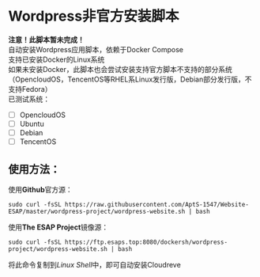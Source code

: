 # Wordpress非官方安装脚本
**注意！此脚本暂未完成！**  
自动安装Wordpress应用脚本，依赖于Docker Compose  
支持已安装Docker的Linux系统  
如果未安装Docker，此脚本也会尝试安装支持官方脚本不支持的部分系统（OpencloudOS，TencentOS等RHEL系Linux发行版，Debian部分发行版，不支持Fedora）  
已测试系统：
- [ ] OpencloudOS
- [ ] Ubuntu
- [ ] Debian
- [ ] TencentOS  

## 使用方法：  

使用**Github**官方源：
```shell
sudo curl -fsSL https://raw.githubusercontent.com/AptS-1547/Website-ESAP/master/wordpress-project/wordpress-website.sh | bash
```  

使用**The ESAP Project**镜像源：
```shell
sudo curl -fsSL https://ftp.esaps.top:8080/dockersh/wordpress-project/wordpress-website.sh | bash
```  

将此命令复制到*Linux Shell*中，即可自动安装Cloudreve